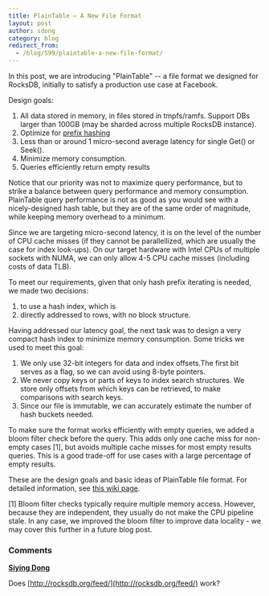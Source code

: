 ```yaml
---
title: PlainTable — A New File Format
layout: post
author: sdong
category: blog
redirect_from:
  - /blog/599/plaintable-a-new-file-format/
---
```


In this post, we are introducing "PlainTable" -- a file format we designed for RocksDB, initially to satisfy a production use case at Facebook.

Design goals:

1. All data stored in memory, in files stored in tmpfs/ramfs. Support DBs larger than 100GB (may be sharded across multiple RocksDB instance).
1. Optimize for [prefix hashing](https://github.com/facebook/rocksdb/raw/gh-pages/talks/2014-03-27-RocksDB-Meetup-Siying-Prefix-Hash.pdf)
1. Less than or around 1 micro-second average latency for single Get() or Seek().
1. Minimize memory consumption.
1. Queries efficiently return empty results

Notice that our priority was not to maximize query performance, but to strike a balance between query performance and memory consumption. PlainTable query performance is not as good as you would see with a nicely-designed hash table, but they are of the same order of magnitude, while keeping memory overhead to a minimum.

Since we are targeting micro-second latency, it is on the level of the number of CPU cache misses (if they cannot be parallellized, which are usually the case for index look-ups). On our target hardware with Intel CPUs of multiple sockets with NUMA, we can only allow 4-5 CPU cache misses (including costs of data TLB).

To meet our requirements, given that only hash prefix iterating is needed, we made two decisions:

1. to use a hash index, which is
1. directly addressed to rows, with no block structure.

Having addressed our latency goal, the next task was to design a very compact hash index to minimize memory consumption. Some tricks we used to meet this goal:

1. We only use 32-bit integers for data and index offsets.The first bit serves as a flag, so we can avoid using 8-byte pointers.
1. We never copy keys or parts of keys to index search structures. We store only offsets from which keys can be retrieved, to make comparisons with search keys.
1. Since our file is immutable, we can accurately estimate the number of hash buckets needed.

To make sure the format works efficiently with empty queries, we added a bloom filter check before the query. This adds only one cache miss for non-empty cases [1], but avoids multiple cache misses for most empty results queries. This is a good trade-off for use cases with a large percentage of empty results.

These are the design goals and basic ideas of PlainTable file format. For detailed information, see [this wiki page](https://github.com/facebook/rocksdb/wiki/PlainTable-Format).

[1] Bloom filter checks typically require multiple memory access. However, because they are independent, they usually do not make the CPU pipeline stale. In any case, we improved the bloom filter to improve data locality - we may cover this further in a future blog post.

### Comments

**[Siying Dong](siying.d@fb.com)**

Does [http://rocksdb.org/feed/](http://rocksdb.org/feed/) work?
